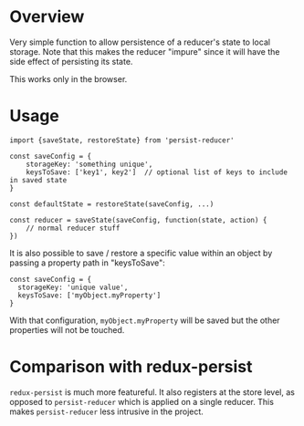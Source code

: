 # Overview

Very simple function to allow persistence of a reducer's state to local storage.
Note that this makes the reducer "impure" since it will have the side effect of
persisting its state.

This works only in the browser.

# Usage

    import {saveState, restoreState} from 'persist-reducer'

    const saveConfig = {
        storageKey: 'something unique',
        keysToSave: ['key1', key2']  // optional list of keys to include in saved state
    }

    const defaultState = restoreState(saveConfig, ...)

    const reducer = saveState(saveConfig, function(state, action) {
        // normal reducer stuff
    })

It is also possible to save / restore a specific value within an object by passing a property path in "keysToSave":

    const saveConfig = {
      storageKey: 'unique value',
      keysToSave: ['myObject.myProperty']
    }

With that configuration, `myObject.myProperty` will be saved but the other properties will not be touched.

# Comparison with redux-persist

`redux-persist` is much more featureful.  It also registers at the store level,
as opposed to `persist-reducer` which is applied on a single reducer.  This makes
`persist-reducer` less intrusive in the project.
